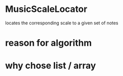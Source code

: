 # MusicScaleLocator
locates the corresponding scale to a given set of notes

# reason for algorithm
# why chose list / array

